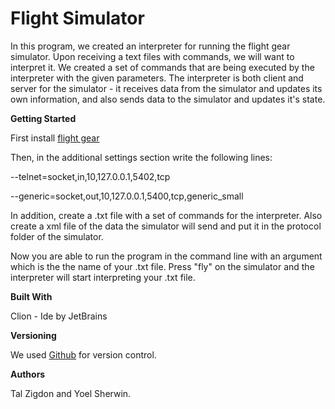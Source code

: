 # **Flight Simulator**

In this program, we created an interpreter for running the flight gear simulator.
Upon receiving a text files with commands, we will want to interpret it. We created a set of commands that are being
executed by the interpreter with the given parameters.
The interpreter is both client and server for the simulator - it receives data from the simulator and updates its own
information, and also sends data to the simulator and updates it's state.  

**Getting Started**

First install [flight gear](https://www.flightgear.org/)

Then, in the additional settings section write the following lines:

--telnet=socket,in,10,127.0.0.1,5402,tcp

--generic=socket,out,10,127.0.0.1,5400,tcp,generic_small
   
In addition, create a .txt file with a set of commands for the interpreter. Also create a xml file of the data the
simulator will send and put it in the protocol folder of the simulator.

Now you are able to run the program in the command line with an argument which is the the name of your .txt file.
Press "fly" on the simulator and the interpreter will start interpreting your .txt file. 

**Built With**

Clion - Ide by JetBrains

**Versioning**

We used [Github](https://github.com/giladashe/flightSimulator) for version control.

**Authors**

Tal Zigdon and Yoel Sherwin.
